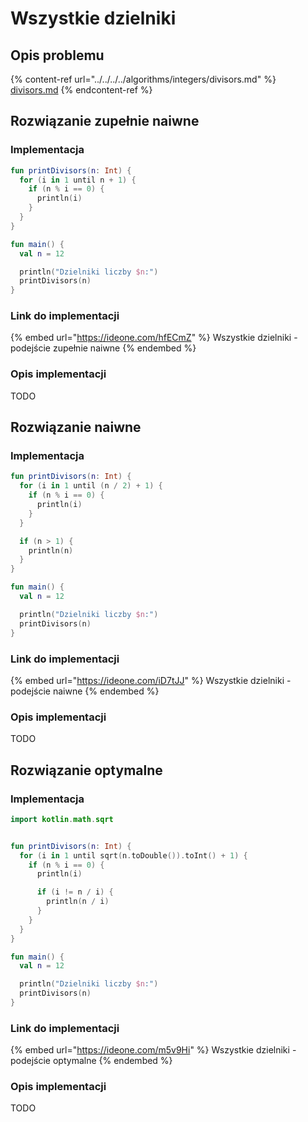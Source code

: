 # Wszystkie dzielniki

## Opis problemu

{% content-ref url="../../../../algorithms/integers/divisors.md" %}
[divisors.md](../../../../algorithms/integers/divisors.md)
{% endcontent-ref %}

## Rozwiązanie zupełnie naiwne

### Implementacja

```kotlin
fun printDivisors(n: Int) {
  for (i in 1 until n + 1) {
    if (n % i == 0) {
      println(i)
    }
  }
}

fun main() {
  val n = 12

  println("Dzielniki liczby $n:")
  printDivisors(n)
}
```

### Link do implementacji

{% embed url="https://ideone.com/hfECmZ" %}
Wszystkie dzielniki - podejście zupełnie naiwne
{% endembed %}

### Opis implementacji

TODO

## Rozwiązanie naiwne

### Implementacja

```kotlin
fun printDivisors(n: Int) {
  for (i in 1 until (n / 2) + 1) {
    if (n % i == 0) {
      println(i)
    }
  }

  if (n > 1) {
    println(n)
  }
}

fun main() {
  val n = 12

  println("Dzielniki liczby $n:")
  printDivisors(n)
}
```

### Link do implementacji

{% embed url="https://ideone.com/iD7tJJ" %}
Wszystkie dzielniki - podejście naiwne
{% endembed %}

### Opis implementacji

TODO

## Rozwiązanie optymalne

### Implementacja

```kotlin
import kotlin.math.sqrt


fun printDivisors(n: Int) {
  for (i in 1 until sqrt(n.toDouble()).toInt() + 1) {
    if (n % i == 0) {
      println(i)

      if (i != n / i) {
        println(n / i)
      }
    }
  }
}

fun main() {
  val n = 12

  println("Dzielniki liczby $n:")
  printDivisors(n)
}
```

### Link do implementacji

{% embed url="https://ideone.com/m5v9Hi" %}
Wszystkie dzielniki - podejście optymalne
{% endembed %}

### Opis implementacji

TODO
